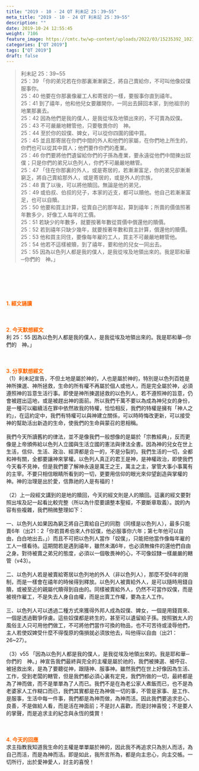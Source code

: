 ```yaml
---
title: "2019 - 10 - 24 QT 利未記 25：39~55"
meta_title: "2019 - 10 - 24 QT 利未記 25：39~55"
description: ""
date: 2019-10-24 12:55:45
weight: 7106
feature_image: https://cmtc.tw/wp-content/uploads/2022/03/15235392_10211799862337740_180693556567566654_o-1.webp
categories: ["QT 2019"]
tags: ["QT 2019"]
draft: false
---
```


<blockquote>利未記 25：39~55<br />
25：39 「你的弟兄若在你那裏漸漸窮乏，將自己賣給你，不可叫他像奴僕服事你。<br />
25：40 他要在你那裏像雇工人和寄居的一樣，要服事你直到禧年。<br />
25：41 到了禧年，他和他兒女要離開你，一同出去歸回本家，到他祖宗的地業那裏去。<br />
25：42 因為他們是我的僕人，是我從埃及地領出來的，不可賣為奴僕。<br />
25：43 不可嚴嚴地轄管他，只要敬畏你的　神。<br />
25：44 至於你的奴僕、婢女，可以從你四圍的國中買。<br />
25：45 並且那寄居在你們中間的外人和他們的家屬，在你們地上所生的，你們也可以從其中買人；他們要作你們的產業。<br />
25：46 你們要將他們遺留給你們的子孫為產業，要永遠從他們中間揀出奴僕；只是你們的弟兄以色列人，你們不可嚴嚴地轄管。<br />
25：47 「住在你那裏的外人，或是寄居的，若漸漸富足，你的弟兄卻漸漸窮乏，將自己賣給那外人，或是寄居的，或是外人的宗族，<br />
25：48 賣了以後，可以將他贖回。無論是他的弟兄，<br />
25：49 或伯叔、伯叔的兒子，本家的近支，都可以贖他。他自己若漸漸富足，也可以自贖。<br />
25：50 他要和買主計算，從賣自己的那年起，算到禧年；所賣的價值照著年數多少，好像工人每年的工價。<br />
25：51 若缺少的年數多，就要按著年數從買價中償還他的贖價。<br />
25：52 若到禧年只缺少幾年，就要按著年數和買主計算，償還他的贖價。<br />
25：53 他和買主同住，要像每年雇的工人，買主不可嚴嚴地轄管他。<br />
25：54 他若不這樣被贖，到了禧年，要和他的兒女一同出去。<br />
25：55 因為以色列人都是我的僕人，是我從埃及地領出來的。我是耶和華─你們的　神。」</blockquote><br />
&nbsp;<br />
<br />
&nbsp;<br />
<br />
<span style="color: #ff6600;"><strong>1. </strong><strong>經文誦讀</strong></span><br />
<br />
<span style="color: #ff6600;"><strong> </strong></span><br />
<br />
<span style="color: #ff6600;"><strong>2. 今天默想</strong><strong>經文<br />
</strong></span>利 25：55 因為以色列人都是我的僕人，是我從埃及地領出來的。我是耶和華─你們的　神。」<br />
<br />
&nbsp;<br />
<br />
<span style="color: #ff6600;"><strong>3. 分享默想經文<br />
</strong></span>（1）利未記宣告，不但土地是屬於神的，人也是屬於神的，特別是以色列百姓是神所揀選、神所拯救，生命的所有權不再屬於個人或他人，而是完全屬於神，必須遵照神的旨意生活行事。即使是神所揀選拯救的以色列人，若不遵照神的旨意，仍會被趕出這地，或是被趕出神的面前。所以我們千萬不要以為成為神兒女的身份，是一種可以繼續活在罪中依然故我的特權，恰恰相反，我們的特權是擁有「神人之約」，在這約定中，我們有特權可以與神建立關係，可以時時悔改更新，可以接受神的幫助活出新造的生命，使我們的生命與蒙召的恩相稱。<br />
<br />
我們今天所讀舊約的律法，並不是像我們一般想像的是屬於「宗教經典」，反而更像是上帝頒佈給以色列人立國與生活立國的憲法與律法全書。因為神的兒女在世上生活，信仰、生活、政治、經濟都是合一的，不是分裂的。我們生活的一切，全都和神有關，全都要讓神來掌權。以色列人真正的君王是神，是神權政治，即使我們今天看不見神，但是我們要了解神永遠是萬王之王，萬主之主，掌管大事小事萬有的主宰。不要只相信眼睛所看到的一切，更要用信仰的眼光來仰望創造與掌權的神。神的治理是出於愛，信靠祂的人是有福的！<br />
<br />
（2）上一段經文講到的是地的贖回，今天的經文則是人的贖回。這裏的經文要對照出埃及記一起看比較完整（所以為什麼要讀整本聖經，不要斷章取義）。說的內容有些複雜，我們稍微整理如下：<br />
<br />
一、以色列人如果因為窮乏將自己賣給自己的同胞（同樣是以色列人），最多只能賣6年（出21：2「你若買希伯來人作奴僕，他必服事你六年；第七年他可以自由，白白地出去。」）而且不可把以色列人當作「奴僕」，只能把他當作像每年雇的工人一樣看待。這期間若是遇到禧年，雖然未滿6年，也必須無條件的還他們自由之身。對待被賣之弟兄的態度，必須以一個敬畏神的心，不可像奴隸一樣嚴嚴的轄管（v43）。<br />
<br />
二、以色列人若是被賣給寄居以色列地的外人（非以色列人），那麼不受6年的限制，而是一樣會在禧年的時候得到釋放。以色列人被賣給外人，是可以隨時用錢自贖，或被至近的親屬代贖得到自由的。同樣被賣給外人，仍然不可當作奴僕，而是被視作雇工，不是失去人身自由權，而是出賣工作權，要為主人工作。<br />
<br />
三、以色列人可以透過二種方式來獲得外邦人成為奴僕、婢女，一個是用錢買來、一個是透過戰爭俘虜。這些奴僕都是終生的，甚至可以遺留給子孫。按照猶太人的風俗主人只可用他們做工，不可將他們當作可換的物品，也不可苦待或淩辱他們，主人若使奴婢受什麼不得復原的傷損就必須放他去，叫他得以自由（出21：26~27）。<br />
<br />
（3）v55 「因為以色列人都是我的僕人，是我從埃及地領出來的。我是耶和華─你們的　神。」神宣告我們最終與完全的主權是屬於祂的，我們被揀選、被呼召、被拯救出來，是為了要聽從神，跟隨神、服事神。雖然我們在世上好像因為生活、工作，受到老闆的轄管，但是我們都必須心裏有定見，我們所做的一切，最終都是為了神而做，而不是單單為了人而已。我們不是在為老公家人煮飯而已，也不是為老婆家人工作糊口而已，我們其實都是在為神做一切的事，不管是家事、是工作、是服事，生活中每一件事，我們都是為神而做，為神而活。因此我們要追求忠心、良善，不是做給人看，而是活在神面前；不是討人喜歡，而是討神喜悅；不是要人的掌聲，而是追求主的紀念與永恆的獎賞！<br />
<br />
&nbsp;<br />
<br />
<span style="color: #ff6600;"><strong>4. 今天的回應<br />
</strong></span>求主指教我知道我生命的主權是單單屬於神的，因此我不再追求只為別人而活，為自己而活，而是為神而活。即是如此，我所言所為，都是向主忠心，向主交帳。一切所行，出於愛神愛人，討主的喜悅！<br />
<br />
&nbsp;
        